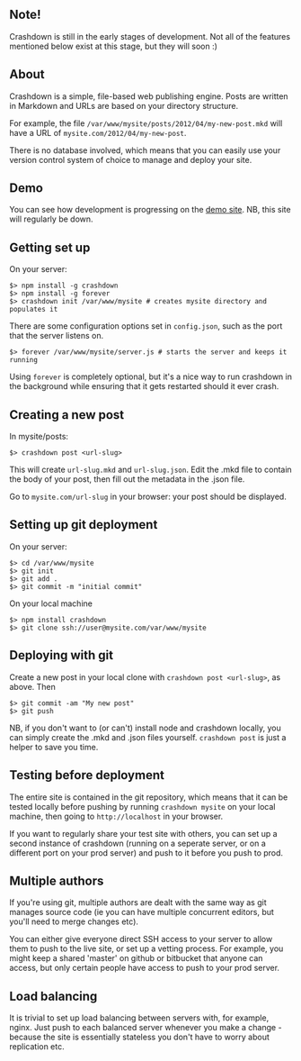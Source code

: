 ## Note!
Crashdown is still in the early stages of development. Not all of the features mentioned below exist at this stage, but they will soon :)

## About
Crashdown is a simple, file-based web publishing engine. Posts are written in Markdown and URLs are based on your directory structure.

For example, the file `/var/www/mysite/posts/2012/04/my-new-post.mkd` will have a URL of `mysite.com/2012/04/my-new-post`. 

There is no database involved, which means that you can easily use your version control system of choice to manage and deploy your site.

## Demo
You can see how development is progressing on the [demo site](http://blog.benrhughes.com:3000/). NB, this site will regularly be down.

## Getting set up
On your server:

	$> npm install -g crashdown
	$> npm install -g forever
	$> crashdown init /var/www/mysite # creates mysite directory and populates it
	
There are some configuration options set in `config.json`, such as the port that the server listens on.

	$> forever /var/www/mysite/server.js # starts the server and keeps it running

Using `forever` is completely optional, but it's a nice way to run crashdown in the background while ensuring that it gets restarted should it ever crash.

## Creating a new post
In mysite/posts:

	$> crashdown post <url-slug>

This will create `url-slug.mkd` and `url-slug.json`. Edit the .mkd file to contain the body of your post, then fill out the metadata in the .json file. 

Go to `mysite.com/url-slug` in your browser: your post should be displayed.

## Setting up git deployment
On your server:

	$> cd /var/www/mysite
	$> git init
	$> git add .
	$> git commit -m "initial commit"

On your local machine

	$> npm install crashdown
	$> git clone ssh://user@mysite.com/var/www/mysite

## Deploying with git
Create a new post in your local clone with `crashdown post <url-slug>`, as above. Then

	$> git commit -am "My new post"
	$> git push

NB, if you don't want to (or can't) install node and crashdown locally, you can simply create the .mkd and .json files yourself. `crashdown post` is just a helper to save you time.

## Testing before deployment
The entire site is contained in the git repository, which means that it can be tested locally before pushing by running `crashdown mysite` on your local machine, then going to `http://localhost` in your browser.

If you want to regularly share your test site with others, you can set up a second instance of crashdown (running on a seperate server, or on a different port on your prod server) and push to it before you push to prod.

## Multiple authors
If you're using git, multiple authors are dealt with the same way as git manages source code (ie you can have multiple concurrent editors, but you'll need to merge changes etc). 

You can either give everyone direct SSH access to your server to allow them to push to the live site, or set up a vetting process. For example, you might keep a shared 'master' on github or bitbucket that anyone can access, but only certain people have access to push to your prod server.

## Load balancing
It is trivial to set up load balancing between servers with, for example, nginx. Just push to each balanced server whenever you make a change - because the site is essentially stateless you don't have to worry about replication etc.
